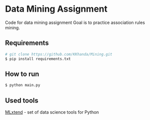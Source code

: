 # Data Mining Assignment

Code for data mining assignment
Goal is to practice association rules mining.

## Requirements
```sh
# git clone https://github.com/KKhanda/Mining.git
$ pip install requirements.txt
```

## How to run
```sh
$ python main.py
```

## Used tools
[MLxtend](http://rasbt.github.io/mlxtend/) - set of data science tools for Python